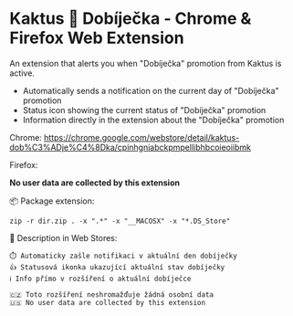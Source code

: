 # Kaktus 🌵 Dobíječka - Chrome & Firefox Web Extension

An extension that alerts you when "Dobíječka" promotion from Kaktus is active.

- Automatically sends a notification on the current day of "Dobíječka" promotion
- Status icon showing the current status of "Dobíječka" promotion
- Information directly in the extension about the "Dobíječka" promotion

Chrome: https://chrome.google.com/webstore/detail/kaktus-dob%C3%ADje%C4%8Dka/cpinhgniabckpmpellibhbcoieoiibmk

Firefox: 

**No user data are collected by this extension**

📦  Package extension: 

    zip -r dir.zip . -x ".*" -x "__MACOSX" -x "*.DS_Store"

💬  Description in Web Stores:

    ⏱️ Automaticky zašle notifikaci v aktuální den dobíječky
    👍 Statusová ikonka ukazující aktuální stav dobíječky
    ℹ️ Info přímo v rozšíření o aktuální dobíječce

    🇨🇿 Toto rozšíření neshromažďuje žádná osobní data
    🇺🇸 No user data are collected by this extension